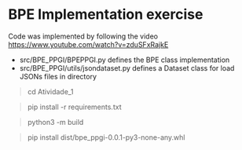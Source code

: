 # BPE Implementation exercise

Code was implemented by following the video https://www.youtube.com/watch?v=zduSFxRajkE

- src/BPE_PPGI/BPEPPGI.py defines the BPE class implementation
- src/BPE_PPGI/utils/jsondataset.py defines a Dataset class for load JSONs files in directory


> cd Atividade_1

>pip install -r requirements.txt

> python3 -m build

> pip install dist/bpe_ppgi-0.0.1-py3-none-any.whl

